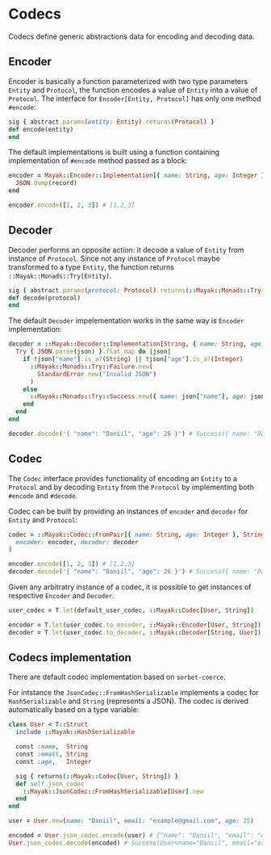 # Codecs

Codecs define generic abstractions data for encoding and decoding data.

## Encoder

Encoder is basically a function parameterized with two type parameters `Entity` and `Protocol`, the function encodes a value of `Entity` into a value of `Protocol`. The interface for `Encoder[Entity, Protocol]` has only one method `#encode`:

```ruby
sig { abstract.params(entity: Entity).returns(Protocol) }
def encode(entity)
end
```

The default implementations is built using a function containing implementation of `#encode` method passed as a block:

```ruby
encoder = Mayak::Encoder::Implementation[{ name: String, age: Integer }, String].new do |record|
  JSON.dump(record)
end

encoder.encode([1, 2, 3]) # [1,2,3]
```

## Decoder

Decoder performs an opposite action: it decode a value of `Entity` from instance of `Protocol`. Since not any instance of `Protocol` maybe transformed to a type `Entity`, the function returns `::Mayak::Monads::Try[Entity]`.

```ruby
sig { abstract.params(protocol: Protocol).returns(::Mayak::Monads::Try[Entity]) }
def decode(protocol)
end
```

The default `Decoder` impelementation works in the same way is `Encoder` implementation:

```ruby
decoder = ::Mayak::Decoder::Implementation[String, { name: String, age: Integer }].new do |json|
  Try { JSON.parse(json) }.flat_map do |json|
    if !json["name"].is_a?(String) || !json["age"].is_a?(Integer)
      ::Mayak::Monads::Try::Failure.new(
        StandardError.new("Invalid JSON")
      )
    else
      ::Mayak::Monads::Try::Success.new({ name: json["name"], age: json["age"] })
    end
  end
end

decoder.decode('{ "name": "Daniil", "age": 26 }') # Success({ name: "Daniil", age: 26 })
```

## Codec

The `Codec` interface provides functionality of encoding an `Entity` to a `Protocol` and by decoding `Entity` from the `Protocol` by implementing both `#encode` and `#decode`.

Codec can be built by providing an instances of `encoder` and `decoder` for `Entity` and `Protocol`:

```ruby
codec = ::Mayak::Codec::FromPair[{ name: String, age: Integer }, String].new(
  encoder: encoder, decoder: decoder
)

encoder.encode([1, 2, 3]) # [1,2,3]
decoder.decode('{ "name": "Daniil", "age": 26 }') # Success({ name: "Daniil", age: 26 })
```

Given any arbitratry instance of a codec, it is possible to get instances of respective `Encoder` and `Decoder`.

```ruby
user_codec = T.let(default_user_codec, ::Mayak::Codec[User, String])

encoder = T.let(user_codec.to_encoder, ::Mayak::Encoder[User, String])
decoder = T.let(user_codec.to_decoder, ::Mayak::Decoder[String, User])
```

## Codecs implementation

There are default codec implementation based on `sorbet-coerce`.

For intstance the `JsonCodec::FromHashSerializable` implements a codec for `HashSerializable` and `String` (represents a JSON).
The codec is derived automatically based on a type variable:

```ruby
class User < T::Struct
  include ::Mayak::HashSerializable

  const :name,  String
  const :email, String
  const :age,   Integer

  sig { returns(::Mayak::Codec[User, String]) }
  def self.json_codec
    ::Mayak::JsonCodec::FromHashSerializable[User].new
  end
end

user = User.new(name: "Daniil", email: "example@gmail.com", age: 25)

encoded = User.json_codec.encode(user) # {"name": "Daniil", "email": "example@gmail.com", "age": 25}
User.json_codec.decode(encoded) # Success(User<name="Daniil", email="example@gmail.com", age=25>)
```
